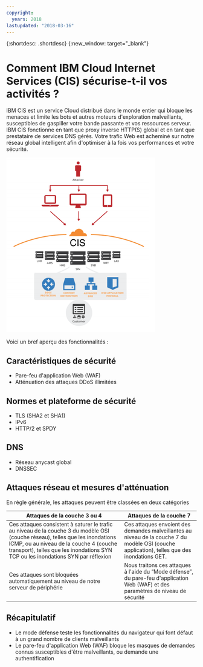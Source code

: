 ```yaml
---
copyright:
  years: 2018
lastupdated: "2018-03-16"
---
```


{:shortdesc: .shortdesc}
{:new_window: target="_blank"}

# Comment IBM Cloud Internet Services (CIS) sécurise-t-il vos activités ?

IBM CIS est un service Cloud distribué dans le monde entier qui bloque les menaces et limite les bots et autres moteurs d'exploration malveillants, susceptibles de gaspiller votre bande passante et vos ressources serveur. IBM CIS fonctionne en tant que proxy inverse HTTP(S) global et en tant que prestataire de services DNS gérés. Votre trafic Web est acheminé sur notre réseau global intelligent afin d'optimiser à la fois vos performances et votre sécurité.

![security-graphic.png](images/security-graphic.png)

Voici un bref aperçu des fonctionnalités :

## Caractéristiques de sécurité

 * Pare-feu d'application Web (WAF)
 * Atténuation des attaques DDoS illimitées

## Normes et plateforme de sécurité

 * TLS (SHA2 et SHA1)
 * IPv6
 * HTTP/2 et SPDY

## DNS

 * Réseau anycast global
 * DNSSEC

## Attaques réseau et mesures d'atténuation

En règle générale, les attaques peuvent être classées en deux catégories

| Attaques de la couche 3 ou 4 | Attaques de la couche 7 |
|------------------------------|-----------------|
|Ces attaques consistent à saturer le trafic au niveau de la couche 3 du modèle OSI (couche réseau), telles que les inondations ICMP, ou au niveau de la couche 4 (couche transport), telles que les inondations SYN TCP ou les inondations SYN par réflexion |Ces attaques envoient des demandes malveillantes au niveau de la couche 7 du modèle OSI (couche application), telles que des inondations GET. |
| Ces attaques sont bloquées automatiquement au niveau de notre serveur de périphérie | Nous traitons ces attaques à l'aide du “Mode défense”, du pare-feu d'application Web (WAF) et des paramètres de niveau de sécurité |

## Récapitulatif

 * Le mode défense teste les fonctionnalités du navigateur qui font défaut à un grand nombre de clients malveillants
 * Le pare-feu d'application Web (WAF) bloque les masques de demandes connus susceptibles d'être malveillants, ou demande une authentification
